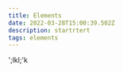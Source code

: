 ```yaml
---
title: Elements
date: 2022-03-28T15:00:39.502Z
description: startrtert
tags: elements
---
```

';lkl;'k